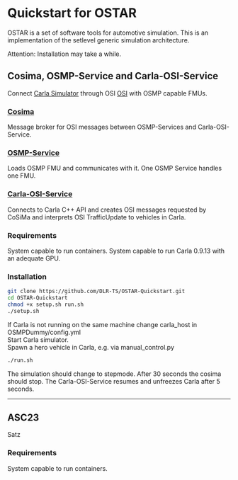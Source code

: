 # Quickstart for OSTAR

OSTAR is a set of software tools for automotive simulation.
This is an implementation of the setlevel generic simulation architecture.

Attention: Installation may take a while.

## Cosima, OSMP-Service and Carla-OSI-Service

Connect [Carla Simulator](https://github.com/carla-simulator/carla) through OSI [OSI](https://github.com/OpenSimulationInterface/open-simulation-interface) with OSMP capable FMUs.

### [Cosima](https://github.com/DLR-TS/CoSiMa)

Message broker for OSI messages between OSMP-Services and Carla-OSI-Service.

### [OSMP-Service](https://github.com/DLR-TS/OSMP-Service)

Loads OSMP FMU and communicates with it. One OSMP Service handles one FMU.

### [Carla-OSI-Service](https://github.com/DLR-TS/Carla-OSI-Service)

Connects to Carla C++ API and creates OSI messages requested by CoSiMa and interprets OSI TrafficUpdate to vehicles in Carla.

### Requirements

System capable to run containers.
System capable to run Carla 0.9.13 with an adequate GPU.

### Installation

```sh
git clone https://github.com/DLR-TS/OSTAR-Quickstart.git
cd OSTAR-Quickstart
chmod +x setup.sh run.sh
./setup.sh
```

If Carla is not running on the same machine change carla_host in OSMPDummy/config.yml\
Start Carla simulator.\
Spawn a hero vehicle in Carla, e.g. via manual_control.py

```sh
./run.sh
```

The simulation should change to stepmode.
After 30 seconds the cosima should stop.
The Carla-OSI-Service resumes and unfreezes Carla after 5 seconds.

---

## ASC23

Satz

### Requirements

System capable to run containers.
